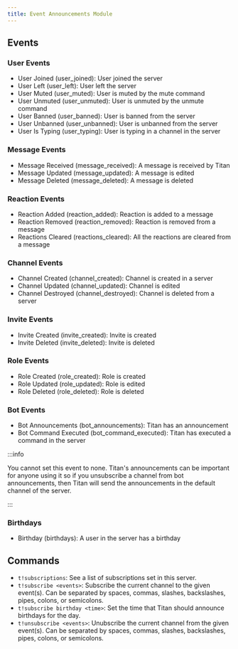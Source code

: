 ```yaml
---
title: Event Announcements Module
---
```


## Events

### User Events
- User Joined (user_joined): User joined the server
- User Left (user_left): User left the server
- User Muted (user_muted): User is muted by the mute command
- User Unmuted (user_unmuted): User is unmuted by the unmute command
- User Banned (user_banned): User is banned from the server
- User Unbanned (user_unbanned): User is unbanned from the server
- User Is Typing (user_typing): User is typing in a channel in the server

### Message Events
- Message Received (message_received): A message is received by Titan
- Message Updated (message_updated): A message is edited
- Message Deleted (message_deleted): A message is deleted

### Reaction Events
- Reaction Added (reaction_added): Reaction is added to a message
- Reaction Removed (reaction_removed): Reaction is removed from a message
- Reactions Cleared (reactions_cleared): All the reactions are cleared from a message

### Channel Events
- Channel Created (channel_created): Channel is created in a server
- Channel Updated (channel_updated): Channel is edited
- Channel Destroyed (channel_destroyed): Channel is deleted from a server

### Invite Events
- Invite Created (invite_created): Invite is created
- Invite Deleted (invite_deleted): Invite is deleted

### Role Events
- Role Created (role_created): Role is created
- Role Updated (role_updated): Role is edited
- Role Deleted (role_deleted): Role is deleted

### Bot Events
- Bot Announcements (bot_announcements): Titan has an announcement
- Bot Command Executed (bot_command_executed): Titan has executed a command in the server

:::info

You cannot set this event to none. Titan's announcements can be important for anyone using it so if you unsubscribe a channel from bot announcements, then Titan will send the announcements in the default channel of the server.

:::

### Birthdays
- Birthday (birthdays): A user in the server has a birthday

## Commands
- `t!subscriptions`: See a list of subscriptions set in this server.
- `t!subscribe <events>`: Subscribe the current channel to the given event(s). Can be separated by spaces, commas, slashes, backslashes, pipes, colons, or semicolons.
- `t!subscribe birthday <time>`: Set the time that Titan should announce birthdays for the day.
- `t!unsubscribe <events>`: Unubscribe the current channel from the given event(s). Can be separated by spaces, commas, slashes, backslashes, pipes, colons, or semicolons.
